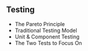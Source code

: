 ## Testing

- The Pareto Principle
- Traditional Testing Model
- Unit & Component Testing
- The Two Tests to Focus On
